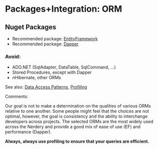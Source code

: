# Packages+Integration: ORM

## Nuget Packages

* Recommended package: [EntityFramework](https://www.nuget.org/packages/EntityFramework/)
* Recommended package: [Dapper](https://www.nuget.org/packages/Dapper/)

### Avoid:

* ADO.NET (SqlAdapter, DataTable, SqlCommand, …)
* Stored Procedures, except with Dapper
* nHibernate, other ORMs

See also: [Data Access Patterns](Data_Access_Patterns.md), [Profiling](Profiling.md)

Comments:

Our goal is not to make a determination on the qualities of various ORMs
relative to one another. Some people might feel that the choices are not
optimal, however, the goal is consistency and the ability to interchange
developers across projects. The selected ORMs are the most widely used across
the Nerdery and provide a good mix of ease of use (EF) and performance (Dapper).

**Always, always use profiling to ensure that your queries are efficient.**

